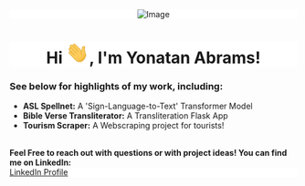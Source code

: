 <div align="center" style="background-color: #ffffff;">
  <img src="https://github.com/yoniabrams/yoniabrams/assets/124047859/c395ddb4-24fa-4722-899c-c3bef14423a1" alt="Image" width="120">
</div>

<div align="center" style="background-color: #ffffff;">
  <h1 align="center">Hi <img src="https://raw.githubusercontent.com/ABSphreak/ABSphreak/master/gifs/Hi.gif" width="40px" />, I'm Yonatan Abrams!</h1>
</div>
<div>
  <h3>See below for highlights of my work, including:</h3>
  <ul>
    <li> <strong>ASL Spellnet:</strong> A 'Sign-Language-to-Text' Transformer Model</li>
    <li> <strong>Bible Verse Transliterator:</strong> A Transliteration Flask App</li>
    <li> <strong>Tourism Scraper:</strong> A Webscraping project for tourists!
    </li>
  </ul>
</div>
<br>
<div>
  <strong>Feel Free to reach out with questions or with project ideas! You can find me on LinkedIn:</strong>
  <div style="background-color: #ffffff;">
    <a href="https://www.linkedin.com/in/yabrams" target="_blank">LinkedIn Profile</a>
  </div>
</div>
<!---
CAN ADD LATER:
<div align="center">
  <img src="https://github-readme-activity-graph.vercel.app/graph?username=yoniabrams&theme=dracula" width="400" height="200">
</div>
---!>




